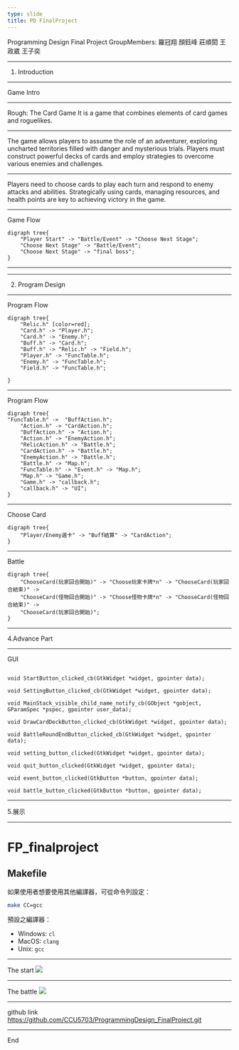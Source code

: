 ```yaml
---
type: slide
title: PD FinalProject
---
```


Programming Design
Final Project
GroupMembers:
羅冠翔 顏鈺峰 莊順閎 王政崴 王子奕

---

1. Introduction

---

Game Intro

---

Rough: The Card Game
It is a game that combines elements of card games and roguelikes.

---

The game allows players to assume the role of an adventurer, exploring uncharted territories filled with danger and mysterious trials. Players must construct powerful decks of cards and employ strategies to overcome various enemies and challenges.

---

Players need to choose cards to play each turn and respond to enemy attacks and abilities. Strategically using cards, managing resources, and health points are key to achieving victory in the game.

---

Game Flow

```graphviz
digraph tree{
    "Player Start" -> "Battle/Event" -> "Choose Next Stage";
    "Choose Next Stage" -> "Battle/Event";
    "Choose Next Stage" -> "final boss";
}
```

---

---

2. Program Design

---

Program Flow

```graphviz
digraph tree{
    "Relic.h" [color=red];
    "Card.h" -> "Player.h";
    "Card.h" -> "Enemy.h";
    "Buff.h" -> "Card.h";
    "Buff.h" -> "Relic.h" -> "Field.h";
    "Player.h" -> "FuncTable.h";
    "Enemy.h" -> "FuncTable.h";
    "Field.h" -> "FuncTable.h";

}
```

---

Program Flow

```graphviz
digraph tree{
"FuncTable.h" ->  "BuffAction.h";
    "Action.h" -> "CardAction.h";
    "BuffAction.h" -> "Action.h";
    "Action.h" -> "EnemyAction.h";
    "RelicAction.h" -> "Battle.h";
    "CardAction.h" -> "Battle.h";
    "EnemyAction.h" -> "Battle.h";
    "Battle.h" -> "Map.h";
    "FuncTable.h" -> "Event.h" -> "Map.h";
    "Map.h" -> "Game.h";
    "Game.h" -> "callback.h";
    "callback.h" -> "UI";
}
```

---

Choose Card

```graphviz
digraph tree{
    "Player/Enemy選卡" -> "Buff結算" -> "CardAction";
}
```

---

Battle

```graphviz
digraph tree{
    "ChooseCard(玩家回合開始)" -> "Choose玩家卡牌*n" -> "ChooseCard(玩家回合結束)" ->
    "ChooseCard(怪物回合開始)" -> "Choose怪物卡牌*n" -> "ChooseCard(怪物回合結束)" ->
    "ChooseCard(玩家回合開始)";
}

```

---

4.Advance Part

---

GUI

```clike=

void StartButton_clicked_cb(GtkWidget *widget, gpointer data);

void SettingButton_clicked_cb(GtkWidget *widget, gpointer data);

void MainStack_visible_child_name_notify_cb(GObject *gobject, GParamSpec *pspec, gpointer user_data);

void DrawCardDeckButton_clicked_cb(GtkWidget *widget, gpointer data);

void BattleRoundEndButton_clicked_cb(GtkWidget *widget, gpointer data);

void setting_button_clicked(GtkWidget *widget, gpointer data);

void quit_button_clicked(GtkWidget *widget, gpointer data);

void event_button_clicked(GtkButton *button, gpointer data);

void battle_button_clicked(GtkButton *button, gpointer data);

```

---

5.展示

---

# FP_finalproject

## Makefile

如果使用者想要使用其他編譯器，可從命令列設定：

```bash
make CC=gcc
```

預設之編譯器：

-   Windows: `cl`
-   MacOS: `clang`
-   Unix: `gcc`

---

The start
![](https://hackmd.io/_uploads/B1uNT9EP3.png)

---

The battle
![](https://hackmd.io/_uploads/BJaHp54wh.png)

---

github link
https://github.com/CCU5703/ProgrammingDesign_FinalProject.git

---

End
